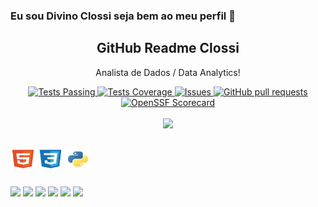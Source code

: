 ### Eu sou Divino Clossi seja bem ao meu perfil 👋

<p align="center">

 <h2 align="center">GitHub Readme Clossi</h2>
 <p align="center">Analista de Dados / Data Analytics!</p>
</p>
  <p align="center">
    <a href="https://github.com/Clossi/github-readme-stats/actions">
      <img alt="Tests Passing" src="https://github.com/Clossi/github-readme-stats/workflows/Test/badge.svg" />
    </a>
    <a href="https://github.com/Clossi/github-readme-stats/graphs/contributors">
    </a>
    <a href="https://codecov.io/gh/Clossi/github-readme-stats">
      <img alt="Tests Coverage" src="https://codecov.io/gh/Clossi/github-readme-stats/branch/master/graph/badge.svg" />
    </a>
    <a href="https://github.com/Clossi/github-readme-stats/issues">
      <img alt="Issues" src="https://img.shields.io/github/issues/Clossi/github-readme-stats?color=0088ff" />
    </a>
    <a href="https://github.com/Clossi/github-readme-stats/pulls">
      <img alt="GitHub pull requests" src="https://img.shields.io/github/issues-pr/Clossi/github-readme-stats?color=0088ff" />
    </a>
    <a href="https://securityscorecards.dev/viewer/?uri=github.com/Clossi/github-readme-stats">
      <img alt="OpenSSF Scorecard" src="https://api.securityscorecards.dev/projects/github.com/Clossi/github-readme-stats/badge" />
    </a>
    <br />
    <br />
    <a href="https://vercel.com?utm\_source=github\_readme\_stats\_team\&utm\_campaign=oss">
      <img src="./powered-by-vercel.svg"/>
    </a>
  </p>

  <p align="center">

<div style="display: inline_block"><br>
  
  <img align="center" alt="Clossi-HTML" height="30" width="40" src="https://raw.githubusercontent.com/devicons/devicon/master/icons/html5/html5-original.svg">
  <img align="center" alt="Clossi-CSS" height="30" width="40" src="https://raw.githubusercontent.com/devicons/devicon/master/icons/css3/css3-original.svg">
  <img align="center" alt="Clossi-Python" height="30" width="40" src="https://raw.githubusercontent.com/devicons/devicon/master/icons/python/python-original.svg">
  
</div>
  
  ##
 
<div> 
  <a href="https://www.youtube.com/c/GamesdoTzu/videos" target="_blank"><img src="https://img.shields.io/badge/YouTube-FF0000?style=for-the-badge&logo=youtube&logoColor=white" target="_blank"></a>
  <a href="https://www.instagram.com/divinoclossi/" target="_blank"><img src="https://img.shields.io/badge/-Instagram-%23E4405F?style=for-the-badge&logo=instagram&logoColor=white" target="_blank"></a>
 	<a href="https://www.twitch.tv/gamesdotzu" target="_blank"><img src="https://img.shields.io/badge/Twitch-9146FF?style=for-the-badge&logo=twitch&logoColor=white" target="_blank"></a>
 <a href="https://discord.gg/helltzu" target="_blank"><img src="https://img.shields.io/badge/Discord-7289DA?style=for-the-badge&logo=discord&logoColor=white" target="_blank"></a> 
  <a href = "mailto:barbosaclossi@gmail.com"><img src="https://img.shields.io/badge/-Gmail-%23333?style=for-the-badge&logo=gmail&logoColor=white" target="_blank"></a>
  <a href="https://www.linkedin.com/in/divino-clossi-8a8261169/" target="_blank"><img src="https://img.shields.io/badge/-LinkedIn-%230077B5?style=for-the-badge&logo=linkedin&logoColor=white" target="_blank"></a> 
  
</div>
